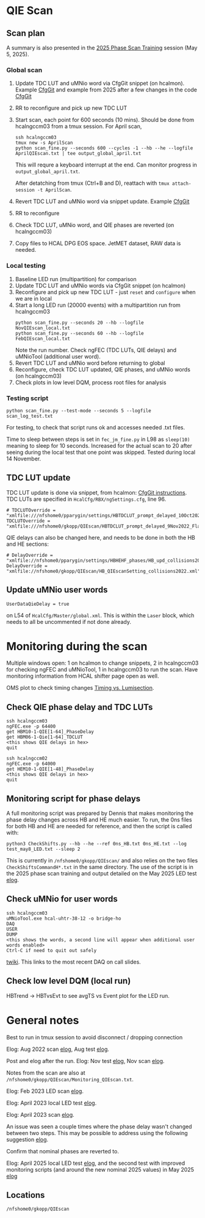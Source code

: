 # QIE Scan

## Scan plan

A summary is also presented in the [2025 Phase Scan Training](https://indico.cern.ch/event/1544594/) session (May 5, 2025).

### Global scan
1. Update TDC LUT and uMNio word via CfgGit snippet (on hcalmon). Example [CfgGit](http://hcalmon.cms/cgit/HcalCfg/commit/?id=69a7e58fa4f8e4578dc431302fbdcff112938297) and example from 2025 after a few changes in the code [CfgGit](http://hcalmon.cms/cgit/HcalCfg/commit/?id=f85ed83ae389cd68c41b398abade83a051dfe60b)
2. RR to reconfigure and pick up new TDC LUT
3. Start scan, each point for 600 seconds (10 mins). Should be done from hcalngccm03 from a tmux session. For April scan, 
	```
	ssh hcalngccm03
	tmux new -s AprilScan
	python scan_fine.py --seconds 600 --cycles -1 --hb --he --logfile AprilQIEscan.txt | tee output_global_april.txt 
	```
	This will requre a keyboard interrupt at the end. Can monitor progress in `output_global_april.txt`.

	After detatching from tmux (Ctrl+B and D), reattach with `tmux attach-session -t AprilScan`.
4. Revert TDC LUT and uMNio word via snippet update. Example [CfgGit](http://hcalmon.cms/cgit/HcalCfg/commit/?id=9162d0bdc5d5474bd9693e99fe03e6b62fbe083c)
5. RR to reconfigure
6. Check TDC LUT, uMNio word, and QIE phases are reverted (on hcalngccm03)
7. Copy files to HCAL DPG EOS space. JetMET dataset, RAW data is needed. 

### Local testing
1. Baseline LED run (multipartition) for comparison
2. Update TDC LUT and uMNio words via CfgGit snippet (on hcalmon)
3. Reconfigure and pick up new TDC LUT - just `reset` and `configure` when we are in local
4. Start a long LED run (20000 events) with a multipartition run from hcalngccm03
	```
	python scan_fine.py --seconds 20 --hb --logfile NovQIEscan_local.txt
	python scan_fine.py --seconds 60 --hb --logfile FebQIEscan_local.txt
	```
	Note the run number. Check ngFEC (TDC LUTs, QIE delays) and uMNioTool (additional user word).
5. Revert TDC LUT and uMNio word before returning to global
6. Reconfigure, check TDC LUT updated, QIE phases, and uMNio words (on hcalngccm03)
7. Check plots in low level DQM, process root files for analysis

### Testing script
```
python scan_fine.py --test-mode --seconds 5 --logfile scan_log_test.txt
```
For testing, to check that script runs ok and accesses needed .txt files.

Time to sleep between steps is set in `fec_jm_fine.py` in L98 as `sleep(10)` meaning to sleep for 10 seconds. Increased for the actual scan to 20 after seeing during the local test that one point was skipped. Tested during local 14 November.

## TDC LUT update
TDC LUT update is done via snippet, from hcalmon: [CfgGit instructions](https://twiki.cern.ch/twiki/bin/view/CMS/HcalCfgGit). TDC LUTs are specified in `HcalCfg/RBX/ngSettings.cfg`, line 96.
```
# TDCLUTOverride = "xmlfile:///nfshome0/pparygin/settings/HBTDCLUT_prompt_delayed_10Oct2022_P5.xml"                                                                         
TDCLUTOverride = "xmlfile:///nfshome0/gkopp/QIEscan/HBTDCLUT_prompt_delayed_9Nov2022_Flat12_P5.xml"
```

QIE delays can also be changed here, and needs to be done in both the HB and HE sections:
```
# DelayOverride = "xmlfile://nfshome0/pparygin/settings/HBHEHF_phases/HB_upd_collisions2022.xml"
DelayOverride = "xmlfile://nfshome0/gkopp/QIEscan/HB_QIEscanSetting_collisions2022.xml"
```

## Update uMNio user words
```
UserDataQieDelay = true
```
on L54 of `HcalCfg/Master/global.xml`. This is within the `Laser` block, which needs to all be uncommented if not done already. 

# Monitoring during the scan
Multiple windows open: 1 on hcalmon to change snippets, 2 in hcalngccm03 for checking ngFEC and uMNioTool, 1 in hcalngccm03 to run the scan. Have monitoring information from HCAL shifter page open as well. 

OMS plot to check timing changes [Timing vs. Lumisection](https://cmsweb.cern.ch/dqm/online/start?runnr=365983;dataset=/Global/Online/ALL;sampletype=online_data;filter=all;referencepos=overlay;referenceshow=customise;referencenorm=True;referenceobj1=refobj;referenceobj2=none;referenceobj3=none;referenceobj4=none;search=;striptype=object;stripruns=;stripaxis=run;stripomit=none;workspace=HCAL;size=M;root=Hcal/DigiTask/TimingvsLS/SubdetPM;focus=;zoom=no;).

## Check QIE phase delay and TDC LUTs
```
ssh hcalngccm03
ngFEC.exe -p 64400
get HBM10-1-QIE[1-64]_PhaseDelay
get HBM06-1-Qie[1-64]_TDCLUT
<this shows QIE delays in hex>
quit

ssh hcalngccm02
ngFEC.exe -p 64000
get HEM10-1-QIE[1-48]_PhaseDelay
<this shows QIE delays in hex>
quit
```

## Monitoring script for phase delays
A full monitoring script was prepared by Dennis that makes monitoring the phase delay changes across HB and HE much easier. To run, the 0ns files for both HB and HE are needed for reference, and then the script is called with:
```
python3 CheckShifts.py --hb --he --ref 0ns_HB.txt 0ns_HE.txt --log test_may8_LED.txt --sleep 2
```
This is currently in `/nfshome0/gkopp/QIEscan/` and also relies on the two files `CheckShiftsCommandH*.txt` in the same directory. The use of the script is in the 2025 phase scan training and output detailed on the May 2025 LED test [elog](http://cmsonline.cern.ch/cms-elog/1259330).

## Check uMNio for user words
```
ssh hcalngccm03
uMNioTool.exe hcal-uhtr-38-12 -o bridge-ho
DAQ
USER
DUMP
<this shows the words, a second line will appear when additional user words enabled>
Ctrl-C if need to quit out safely 
``` 

[twiki](https://twiki.cern.ch/twiki/bin/view/CMS/HcalDaqOnCallHowTo). This links to the most recent DAQ on call slides. 

## Check low level DQM (local run)
HBTrend -> HBTvsEvt to see avgTS vs Event plot for the LED run.

# General notes
Best to run in tmux session to avoid disconnect / dropping connection

Elog: Aug 2022 scan [elog](http://cmsonline.cern.ch/cms-elog/1150378), Aug test [elog](http://cmsonline.cern.ch/cms-elog/1150050).

Post and elog after the run.
Elog: Nov test [elog](http://cmsonline.cern.ch/cms-elog/1166125), Nov scan [elog](http://cmsonline.cern.ch/cms-elog/1167101). 

Notes from the scan are also at `/nfshome0/gkopp/QIEscan/Monitoring_QIEscan.txt`.

Elog: Feb 2023 LED scan [elog](http://cmsonline.cern.ch/cms-elog/1172774).

Elog: April 2023 local LED test [elog](http://cmsonline.cern.ch/cms-elog/1179928).

Elog: April 2023 scan [elog](http://cmsonline.cern.ch/cms-elog/1180567).

An issue was seen a couple times where the phase delay wasn't changed between two steps. This may be possible to address using the following suggestion [elog](http://cmsonline.cern.ch/cms-elog/1180672).

Confirm that nominal phases are reverted to.

Elog: April 2025 local LED test [elog](http://cmsonline.cern.ch/cms-elog/1256712), and the second test with improved monitoring scripts (and around the new nominal 2025 values) in May 2025 [elog](http://cmsonline.cern.ch/cms-elog/1259330)

## Locations
`/nfshome0/gkopp/QIEscan`